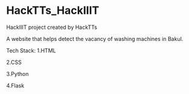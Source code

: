 # HackTTs_HackIIIT
HackIIIT project created by HackTTs

A website that helps detect the vacancy of washing machines in Bakul. 

Tech Stack:
1.HTML

2.CSS

3.Python

4.Flask
